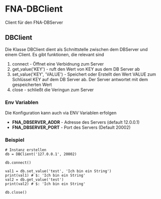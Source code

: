 # FNA-DBClient

Client für den FNA-DBServer

## DBClient
Die Klasse DBClient dient als Schnittstelle zwischen dem DBServer und einem Client. Es gibt funktionen, die relevant sind
1. connect - Öffnet eine Verbidnung zum Server
2. get_value('KEY') - ruft den Wert von KEY aus dem DB Server ab
3. set_value('KEY', 'VALUE') - Speichert oder Erstellt den Wert VALUE zum Schlüssel KEY auf dem DB Server ab. Der Server antwortet mit dem gespeicherten Wert
4. close - schließt die Veringun zum Server

### Env Variablen
Die Konfiguration kann auch via ENV Variablen erfolgen
* **FNA_DBSERVER_ADDR** - Adresse des Servers (default 12.0.0.1)
* **FNA_DBSERVER_PORT** - Port des Servers (Default 20002)

### Beispiel
```
# Instanz erstellen
db = DBClient('127.0.0.1', 20002)

db.connect()

val1 = db.set_value('test', 'Ich bin ein String')
print(val1) # $: 'Ich bin ein String'
val2 = db.get_value('test')
print(val2) # $: 'Ich bin ein String'

db.close()
```